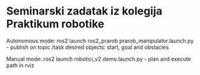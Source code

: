 # Seminarski zadatak iz kolegija Praktikum robotike

Autonomous mode:
    ros2 launch ros2_prarob prarob_manipulator.launch.py
    - publish on topic /task desired objects: start, goal and obstacles

Manual mode:
    ros2 launch robotici_v2 demo.launch.py
    - plan and execute path in rviz